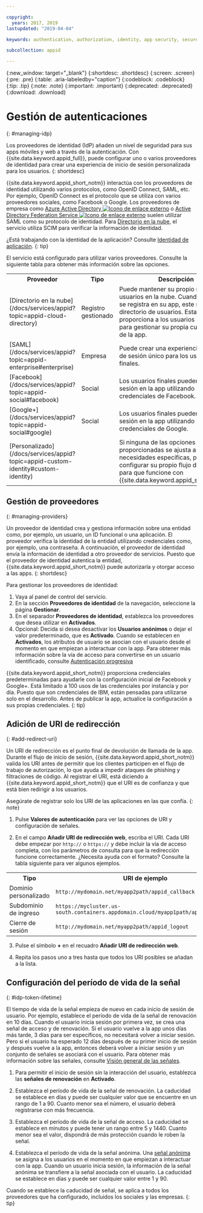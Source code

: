 ```yaml
---

copyright:
  years: 2017, 2019
lastupdated: "2019-04-04"

keywords: authentication, authorization, identity, app security, secure, development, identity provider, tokens, customization, lifetime

subcollection: appid

---
```


{:new_window: target="_blank"}
{:shortdesc: .shortdesc}
{:screen: .screen}
{:pre: .pre}
{:table: .aria-labeledby="caption"}
{:codeblock: .codeblock}
{:tip: .tip}
{:note: .note}
{:important: .important}
{:deprecated: .deprecated}
{:download: .download}


# Gestión de autenticaciones
{: #managing-idp}

Los proveedores de identidad (IdP) añaden un nivel de seguridad para sus apps móviles y web a través de la autenticación. Con {{site.data.keyword.appid_full}}, puede configurar uno o varios proveedores de identidad para crear una experiencia de inicio de sesión personalizada para los usuarios.
{: shortdesc}


{{site.data.keyword.appid_short_notm}} interactúa con los proveedores de identidad utilizando varios protocolos, como OpenID Connect, SAML, etc. Por ejemplo, OpenID Connect es el protocolo que se utiliza con varios proveedores sociales, como Facebook o Google. Los proveedores de empresa como <a href="https://www.ibm.com/blogs/bluemix/2018/03/setting-ibm-cloud-app-id-azure-active-directory/" target="_blank">Azure Active Directory <img src="../../icons/launch-glyph.svg" alt="Icono de enlace externo"></a> o <a href="https://www.ibm.com/blogs/bluemix/2018/03/setting-ibm-cloud-app-id-active-directory-federation-service/" target="_blank">Active Directory Federation Service <img src="../../icons/launch-glyph.svg" alt="Icono de enlace externo"></a> suelen utilizar SAML como su protocolo de identidad. Para [Directorio en la nube](/docs/services/appid?topic=appid-cloud-directory), el servicio utiliza SCIM para verificar la información de identidad.

¿Está trabajando con la identidad de la aplicación? Consulte [Identidad de aplicación](/docs/services/appid?topic=appid-app).
{: tip}

El servicio está configurado para utilizar varios proveedores. Consulte la siguiente tabla para obtener más información sobre las opciones.

<table>
  <tr>
    <th>Proveedor</th>
    <th>Tipo</th>
    <th>Descripción</th>
  </tr>
  <tr>
    <td>[Directorio en la nube](/docs/services/appid?topic=appid-cloud-directory)</td>
    <td>Registro gestionado</td>
    <td>Puede mantener su propio registro de usuarios en la nube. Cuando un usuario se registra en su app, este se añade al directorio de usuarios. Esta opción proporciona a los usuarios más libertad para gestionar su propia cuenta dentro de la app.</td>
  </tr>
  <tr>
    <td>[SAML](/docs/services/appid?topic=appid-enterprise#enterprise)</td>
    <td>Empresa</td>
    <td>Puede crear una experiencia de inicio de sesión único para los usuarios finales.</td>
  </tr>
  <tr>
    <td>[Facebook](/docs/services/appid?topic=appid-social#facebook)</td>
    <td>Social</td>
    <td>Los usuarios finales pueden iniciar sesión en la app utilizando las credenciales de Facebook.</td>
  </tr>
  <tr>
    <td>[Google+](/docs/services/appid?topic=appid-social#google)</td>
    <td>Social</td>
    <td>Los usuarios finales pueden iniciar sesión en la app utilizando las credenciales de Google.</td>
  </tr>
  <tr>
    <td>[Personalizado](/docs/services/appid?topic=appid-custom-identity#custom-identity)</td>
    <td> </td>
    <td>Si ninguna de las opciones proporcionadas se ajusta a sus necesidades específicas, puede configurar su propio flujo de identidad para que funcione con {{site.data.keyword.appid_short_notm}}.</td>  
  </tr>
</table>

## Gestión de proveedores
{: #managing-providers}

Un proveedor de identidad crea y gestiona información sobre una entidad como, por ejemplo, un usuario, un ID funcional o una aplicación. El proveedor verifica la identidad de la entidad utilizando credenciales como, por ejemplo, una contraseña. A continuación, el proveedor de identidad envía la información de identidad a otro proveedor de servicios. Puesto que el proveedor de identidad autentica la entidad, {{site.data.keyword.appid_short_notm}} puede autorizarla y otorgar acceso a las apps.
{: shortdesc}

Para gestionar los proveedores de identidad:

1. Vaya al panel de control del servicio.
2. En la sección **Proveedores de identidad** de la navegación, seleccione la página **Gestionar**.
3. En el separador **Proveedores de identidad**, establezca los proveedores que desea utilizar en **Activados**.
4. Opcional: Decida si desea desactivar los **Usuarios anónimos** o dejar el valor predeterminado, que es **Activado**. Cuando se establecen en **Activados**, los atributos de usuario se asocian con el usuario desde el momento en que empiezan a interactuar con la app. Para obtener más información sobre la vía de acceso para convertirse en un usuario identificado, consulte [Autenticación progresiva](/docs/services/appid?topic=appid-anonymous#progressive)

{{site.data.keyword.appid_short_notm}} proporciona credenciales predeterminadas para ayudarle con la configuración inicial de Facebook y Google+. Está limitado a 100 usos de las credenciales por instancia y por día. Puesto que son credenciales de IBM, están pensadas para utilizarse solo en el desarrollo. Antes de publicar la app, actualice la configuración a sus propias credenciales.
{: tip}


## Adición de URI de redirección
{: #add-redirect-uri}

Un URI de redirección es el punto final de devolución de llamada de la app. Durante el flujo de inicio de sesión, {{site.data.keyword.appid_short_notm}} valida los URI antes de permitir que los clientes participen en el flujo de trabajo de autorización, lo que ayuda a impedir ataques de phishing y filtraciones de código. Al registrar el URI, está diciendo a {{site.data.keyword.appid_short_notm}} que el URI es de confianza y que está bien redirigir a los usuarios.

Asegúrate de registrar solo los URI de las aplicaciones en las que confía.
{: note}


1. Pulse **Valores de autenticación** para ver las opciones de URI y configuración de señales.

2. En el campo **Añadir URI de redirección web**, escriba el URI. Cada URI debe empezar por `http://` o `https://` y debe incluir la vía de acceso completa, con los parámetros de consulta para que la redirección funcione correctamente. ¿Necesita ayuda con el formato? Consulte la tabla siguiente para ver algunos ejemplos.

  <table>
    <tr>
      <th>Tipo</th>
      <th>URI de ejemplo</th>
    </tr>
    <tr>
      <td>Dominio personalizado</td>
      <td><code>http://mydomain.net/myapp2path/appid_callback</code></td>
    </tr>
    <tr>
      <td>Subdominio de ingreso</td>
      <td><code>https://mycluster.us-south.containers.appdomain.cloud/myapp1path/appid_callback</code></td>
    </tr>
    <tr>
      <td>Cierre de sesión</td>
      <td><code>http://mydomain.net/myapp2path/appid_logout</code></td>
    </tr>  
  </table>

3. Pulse el símbolo **+** en el recuadro **Añadir URI de redirección web**.

4. Repita los pasos uno a tres hasta que todos los URI posibles se añadan a la lista.



## Configuración del período de vida de la señal
{: #idp-token-lifetime}

El tiempo de vida de la señal empieza de nuevo en cada inicio de sesión de usuario. Por ejemplo, establece el período de vida de la señal de renovación en 10 días. Cuando el usuario inicia sesión por primera vez, se crea una señal de acceso y de renovación. Si el usuario vuelve a la app unos días más tarde, 3 días para ser específicos, no necesitará volver a iniciar sesión. Pero si el usuario ha esperado 12 días después de su primer inicio de sesión y después vuelve a la app, entonces deberá volver a iniciar sesión y un conjunto de señales se asociará con el usuario. Para obtener más información sobre las señales, consulte [Visión general de las señales](/docs/services/appid?topic=appid-tokens#tokens).

1. Para permitir el inicio de sesión sin la interacción del usuario, establezca las **señales de renovación** en **Activado**.

2. Establezca el período de vida de la señal de renovación. La caducidad se establece en días y puede ser cualquier valor que se encuentre en un rango de 1 a 90. Cuanto menor sea el número, el usuario deberá registrarse con más frecuencia.

3. Establezca el período de vida de la señal de acceso. La caducidad se establece en minutos y puede tener un rango entre 5 y 1440. Cuanto menor sea el valor, dispondrá de más protección cuando le roben la señal.

4. Establezca el período de vida de la señal anónima. Una [señal anónima](/docs/services/appid?topic=appid-anonymous#progressive) se asigna a los usuarios en el momento en que empiezan a interactuar con la app. Cuando un usuario inicia sesión, la información de la señal anónima se transfiere a la señal asociada con el usuario. La caducidad se establece en días y puede ser cualquier valor entre 1 y 90.


Cuando se establece la caducidad de señal, se aplica a todos los proveedores que ha configurado, incluidos los sociales y las empresas.
{: tip}
